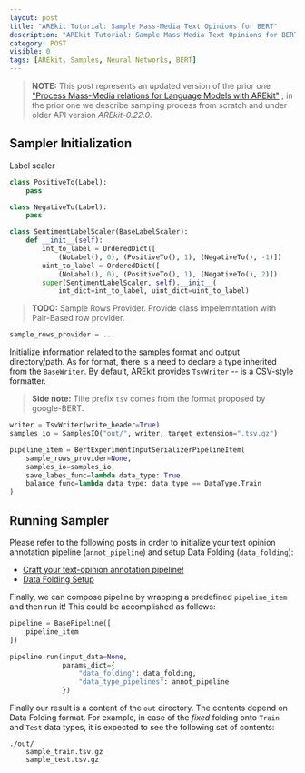 ```yaml
---
layout: post
title: "AREkit Tutorial: Sample Mass-Media Text Opinions for BERT"
description: "AREkit Tutorial: Sample Mass-Media Text Opinions for BERT"
category: POST
visible: 0
tags: [AREkit, Samples, Neural Networks, BERT]
---
```


<!--more-->

> **NOTE:** This post represents an updated version of the prior one
>["Process Mass-Media relations for Language Models with AREkit"](https://nicolay-r.github.io/blog/articles/2022-05/process-mass-media-relations-with-arekit)
; in the prior one we describe sampling process from scratch and under older API version *AREkit-0.22.0*.
>
## Sampler Initialization

Label scaler
```python
class PositiveTo(Label):
    pass

class NegativeTo(Label):
    pass

class SentimentLabelScaler(BaseLabelScaler):
    def __init__(self):
        int_to_label = OrderedDict([
            (NoLabel(), 0), (PositiveTo(), 1), (NegativeTo(), -1)])
        uint_to_label = OrderedDict([
            (NoLabel(), 0), (PositiveTo(), 1), (NegativeTo(), 2)])
        super(SentimentLabelScaler, self).__init__(
            int_dict=int_to_label, uint_dict=uint_to_label)
```

> **TODO:** Sample Rows Provider. Provide class impelemntation with Pair-Based row provider.
 
```python
sample_rows_provider = ...
```

Initialize information related to the samples format and output directory/path.
As for format, there is a need to declare a type inherited from the `BaseWriter`.
By default, AREkit provides `TsvWriter` -- is a CSV-style formatter.

> **Side note:** Tilte prefix `tsv` comes from the format proposed by google-BERT.
 
```python
writer = TsvWriter(write_header=True)
samples_io = SamplesIO("out/", writer, target_extension=".tsv.gz")
```

```python
pipeline_item = BertExperimentInputSerializerPipelineItem(
    sample_rows_provider=None,
    samples_io=samples_io,
    save_labes_func=lambda data_type: True,
    balance_func=lambda data_type: data_type == DataType.Train
)
```


## Running Sampler

Please refer to the following posts in order to initialize your text opinion annotation pipeline (`annot_pipeline`)
and setup Data Folding (`data_folding`):
* [Craft your text-opinion annotation pipeline!](https://nicolay-r.github.io/blog/articles/2022-08/arekit-text-opinion-annotation-pipeline)
* [Data Folding Setup](https://nicolay-r.github.io/blog/articles/2022-09/arekit-sampling)

Finally, we can compose pipeline by wrapping a predefined `pipeline_item` and then run it!
This could be accomplished as follows:
```python
pipeline = BasePipeline([
    pipeline_item
])

pipeline.run(input_data=None,
             params_dict={
                 "data_folding": data_folding,
                 "data_type_pipelines": annot_pipeline 
             })
```

Finally our result is a content of the `out` directory.
The contents depend on Data Folding format.
For example, in case of the *fixed* folding onto `Train` and `Test` data types,
it is expected to see the following set of contents:
```
./out/
    sample_train.tsv.gz
    sample_test.tsv.gz
```
